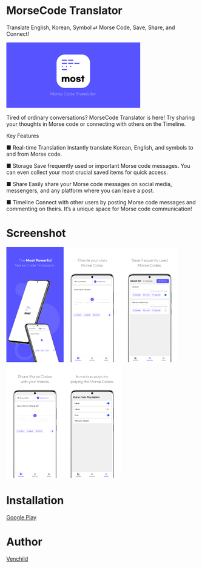 # MorseCode Translator

Translate English, Korean, Symbol ⇄ Morse Code, Save, Share, and Connect!

<img src="images/graphic_image.png" width="70%" height="70%"/>

Tired of ordinary conversations? MorseCode Translator is here!
Try sharing your thoughts in Morse code or connecting with others on the Timeline.

Key Features

■ Real-time Translation
Instantly translate Korean, English, and symbols to and from Morse code.

■ Storage
Save frequently used or important Morse code messages. You can even collect your most crucial saved items for quick access.

■ Share
Easily share your Morse code messages on social media, messengers, and any platform where you can leave a post.

■ Timeline
Connect with other users by posting Morse code messages and commenting on theirs. It’s a unique space for Morse code communication!

Screenshot
============
<img src="images/screen_01_en.png" width="30%" height="30%"/><img src="images/screen_02_en.png" width="30%" height="30%"/><img src="images/screen_03_en.png" width="30%" height="30%"/><img src="images/screen_04_en.png" width="30%" height="30%"/><img src="images/screen_05_en.png" width="30%" height="30%"/>

Installation
============
[Google Play](https://play.google.com/store/apps/details?id=com.venchild.morse&hl=en)

Author
============
[Venchild](https://github.com/Venchild)
